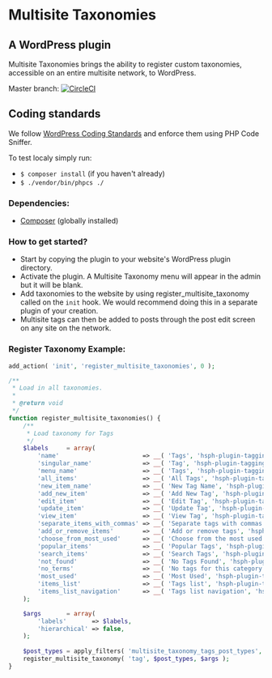 # Multisite Taxonomies
## A WordPress plugin
Multisite Taxonomies brings the ability to register custom taxonomies, accessible on an entire multisite network, to WordPress.

Master branch: [![CircleCI](https://circleci.com/gh/HarvardChanSchool/multisite-taxonomies.svg?style=svg)](https://circleci.com/gh/HarvardChanSchool/multisite-taxonomies)

## Coding standards
We follow [WordPress Coding Standards](https://github.com/WordPress-Coding-Standards/WordPress-Coding-Standards) and enforce them using PHP Code Sniffer.

To test localy simply run:
- `$ composer install` (if you haven't already)
- `$ ./vendor/bin/phpcs ./`

### Dependencies:
- [Composer](https://getcomposer.org/doc/00-intro.md#installation-linux-unix-osx) (globally installed)

### How to get started?
- Start by copying the plugin to your website's WordPress plugin directory.
- Activate the plugin. A Multisite Taxonomy menu will appear in the admin but it will be blank. 
- Add taxonomies to the website by using register_multisite_taxonomy called on the `init` hook. We would recommend doing this in a separate plugin of your creation. 
- Multisite tags can then be added to posts through the post edit screen on any site on the network.

### Register Taxonomy Example:

```php
add_action( 'init', 'register_multisite_taxonomies', 0 );

/**
 * Load in all taxonomies.
 *
 * @return void
 */
function register_multisite_taxonomies() {
    /**
     * Load taxonomy for Tags
     */
    $labels     = array(
        'name'                       => __( 'Tags', 'hsph-plugin-tagging' ),
        'singular_name'              => __( 'Tag', 'hsph-plugin-tagging' ),
        'menu_name'                  => __( 'Tags', 'hsph-plugin-tagging' ),
        'all_items'                  => __( 'All Tags', 'hsph-plugin-tagging' ),
        'new_item_name'              => __( 'New Tag Name', 'hsph-plugin-tagging' ),
        'add_new_item'               => __( 'Add New Tag', 'hsph-plugin-tagging' ),
        'edit_item'                  => __( 'Edit Tag', 'hsph-plugin-tagging' ),
        'update_item'                => __( 'Update Tag', 'hsph-plugin-tagging' ),
        'view_item'                  => __( 'View Tag', 'hsph-plugin-tagging' ),
        'separate_items_with_commas' => __( 'Separate tags with commas', 'hsph-plugin-tagging' ),
        'add_or_remove_items'        => __( 'Add or remove tags', 'hsph-plugin-tagging' ),
        'choose_from_most_used'      => __( 'Choose from the most used tags', 'hsph-plugin-tagging' ),
        'popular_items'              => __( 'Popular Tags', 'hsph-plugin-tagging' ),
        'search_items'               => __( 'Search Tags', 'hsph-plugin-tagging' ),
        'not_found'                  => __( 'No Tags Found', 'hsph-plugin-tagging' ),
        'no_terms'                   => __( 'No tags for this category', 'hsph-plugin-tagging' ),
        'most_used'                  => __( 'Most Used', 'hsph-plugin-tagging' ),
        'items_list'                 => __( 'Tags list', 'hsph-plugin-tagging' ),
        'items_list_navigation'      => __( 'Tags list navigation', 'hsph-plugin-tagging' ),
    );

    $args       = array(
        'labels'       => $labels,
        'hierarchical' => false,
    );
    
    $post_types = apply_filters( 'multisite_taxonomy_tags_post_types', array( 'post' ) );
    register_multisite_taxonomy( 'tag', $post_types, $args );
}
```
